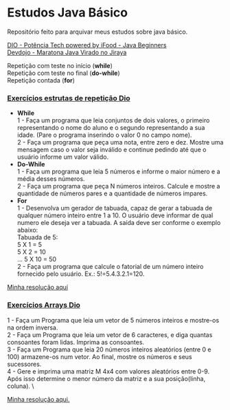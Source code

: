 # Estudos Java Básico

Repositório feito para arquivar meus estudos sobre java básico.

[DIO - Potência Tech powered by iFood - Java Beginners](https://www.dio.me/) \
[Devdojo - Maratona Java Virado no Jiraya](https://www.youtube.com/playlist?list=PL62G310vn6nFIsOCC0H-C2infYgwm8SWW)

Repetição com teste no início (**while**) \
Repetição com teste no final (**do-while**) \
Repetição contada (**for**)

### [Exercícios estrutas de repetição Dio](https://github.com/cami-la/loops-e-arrays)

* **While** \
1 - Faça um programa que leia conjuntos de dois valores, o primeiro representando o nome do aluno 
e o segundo representando a sua idade. (Pare o programa inserindo o valor 0 no campo nome).\
2 - Faça um programa que peça uma nota, entre zero e dez. Mostre uma mensagem caso o valor seja 
inválido e continue pedindo até que o usuário informe um valor válido.
* **Do-While** \
1 - Faça um programa que leia 5 números e informe o maior número e a média desses números.\
2 - Faça um programa que peça N números inteiros. Calcule e mostre a quantidade de números
pares e a quantidade de números impares.
* **For** \
1 -  Desenvolva um gerador de tabuada, capaz de gerar a tabuada de qualquer número inteiro 
entre 1 a 10. O usuário deve informar de qual numero ele deseja ver a tabuada. A saída deve 
ser conforme o exemplo abaixo: \
Tabuada de 5:\
5 X 1 = 5\
5 X 2 = 10\
...
5 X 10 = 50 \
2 - Faça um programa que calcule o fatorial de um número inteiro fornecido pelo usuário.
  Ex.: 5!=5.4.3.2.1=120.

[Minha resolução aquí](https://github.com/mayaradns/java-basico-estudos/tree/main/src/aula2EstrutasRepeticao)

### [Exercícios Arrays Dio](https://github.com/cami-la/loops-e-arrays)

1 - Faça um Programa que leia um vetor de 5 números inteiros e mostre-os na ordem inversa. \
2 - Faça um Programa que leia um vetor de 6 caracteres, e diga quantas consoantes foram lidas. Imprima as consoantes. \
3 - Faça um Programa que leia 20 números inteiros aleatórios (entre 0 e 100) armazene-os num vetor. Ao final, mostre os números e seus sucessores. \
4 - Gere e imprima uma matriz M 4x4 com valores aleatórios entre 0-9. Após isso determine o menor número da matriz e a sua posição(linha, coluna). \

[Minha resolução aqui.](https://github.com/mayaradns/java-basico-estudos/tree/main/src/aula3Arrays/ExerciciosArray)